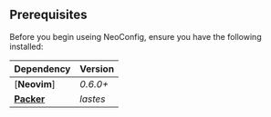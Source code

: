 ## Prerequisites

Before you begin useing NeoConfig, ensure you have the following installed:

| Dependency | Version |
| :--- | :--- |
| [**Neovim**] | *0.6.0+* |
| [**Packer**](https://github.com/wbthomason/packer.nvim) | *lastes* |
